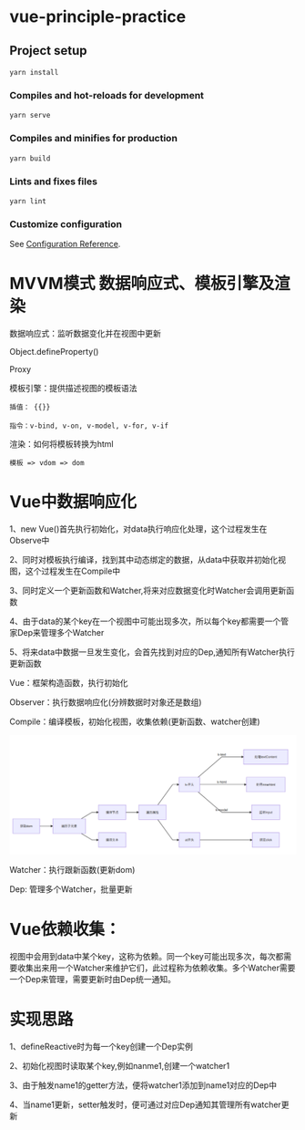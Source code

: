 # vue-principle-practice

## Project setup
```
yarn install
```

### Compiles and hot-reloads for development
```
yarn serve
```

### Compiles and minifies for production
```
yarn build
```

### Lints and fixes files
```
yarn lint
```

### Customize configuration
See [Configuration Reference](https://cli.vuejs.org/config/).

# MVVM模式 数据响应式、模板引擎及渲染
 数据响应式：监听数据变化并在视图中更新

   Object.defineProperty()

   Proxy

 模板引擎：提供描述视图的模板语法

    插值： {{}}

    指令：v-bind, v-on, v-model, v-for, v-if

 渲染：如何将模板转换为html

    模板 => vdom => dom


# Vue中数据响应化
 1、new Vue()首先执行初始化，对data执行响应化处理，这个过程发生在Observe中

 2、同时对模板执行编译，找到其中动态绑定的数据，从data中获取并初始化视图，这个过程发生在Compile中

 3、同时定义一个更新函数和Watcher,将来对应数据变化时Watcher会调用更新函数

 4、由于data的某个key在一个视图中可能出现多次，所以每个key都需要一个管家Dep来管理多个Watcher

 5、将来data中数据一旦发生变化，会首先找到对应的Dep,通知所有Watcher执行更新函数

 Vue：框架构造函数，执行初始化 

 Observer：执行数据响应化(分辨数据时对象还是数组)

 Compile：编译模板，初始化视图，收集依赖(更新函数、watcher创建)

 ![image text](img-floder/vue-compile.png)

 Watcher：执行跟新函数(更新dom)

 Dep: 管理多个Watcher，批量更新

# Vue依赖收集：
视图中会用到data中某个key，这称为依赖。同一个key可能出现多次，每次都需要收集出来用一个Watcher来维护它们，此过程称为依赖收集。多个Watcher需要一个Dep来管理，需要更新时由Dep统一通知。
# 实现思路
1、defineReactive时为每一个key创建一个Dep实例

2、初始化视图时读取某个key,例如nanme1,创建一个watcher1

3、由于触发name1的getter方法，便将watcher1添加到name1对应的Dep中

4、当name1更新，setter触发时，便可通过对应Dep通知其管理所有watcher更新